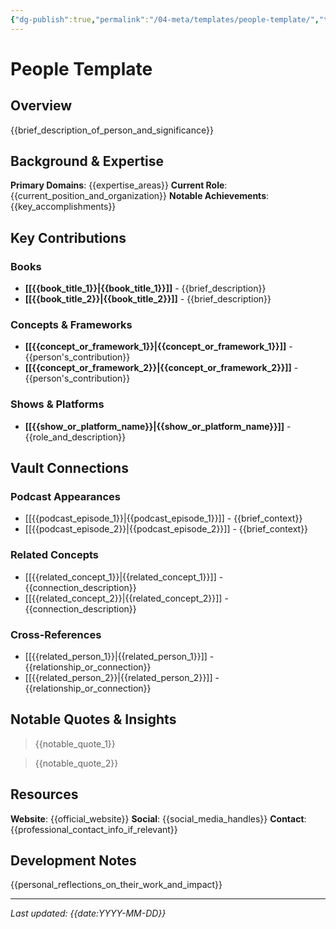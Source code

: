 ```yaml
---
{"dg-publish":true,"permalink":"/04-meta/templates/people-template/","title":"{{name}}","tags":["people",{"{ domain_tag_1 }":null},{"{ domain_tag_2 }":null},{"{ expertise_area }":null}],"created":{"{ date:YYYY-MM-DD }":null},"updated":{"{ date:YYYY-MM-DD }":null}}
---
```


# People Template

## Overview

{{brief_description_of_person_and_significance}}

## Background & Expertise

**Primary Domains**: {{expertise_areas}}
**Current Role**: {{current_position_and_organization}}
**Notable Achievements**: {{key_accomplishments}}

## Key Contributions

### Books
- **[[{{book_title_1}}\|{{book_title_1}}]]** - {{brief_description}}
- **[[{{book_title_2}}\|{{book_title_2}}]]** - {{brief_description}}

### Concepts & Frameworks
- **[[{{concept_or_framework_1}}\|{{concept_or_framework_1}}]]** - {{person's_contribution}}
- **[[{{concept_or_framework_2}}\|{{concept_or_framework_2}}]]** - {{person's_contribution}}

### Shows & Platforms
- **[[{{show_or_platform_name}}\|{{show_or_platform_name}}]]** - {{role_and_description}}

## Vault Connections

### Podcast Appearances
- [[{{podcast_episode_1}}\|{{podcast_episode_1}}]] - {{brief_context}}
- [[{{podcast_episode_2}}\|{{podcast_episode_2}}]] - {{brief_context}}

### Related Concepts
- [[{{related_concept_1}}\|{{related_concept_1}}]] - {{connection_description}}
- [[{{related_concept_2}}\|{{related_concept_2}}]] - {{connection_description}}

### Cross-References
- [[{{related_person_1}}\|{{related_person_1}}]] - {{relationship_or_connection}}
- [[{{related_person_2}}\|{{related_person_2}}]] - {{relationship_or_connection}}

## Notable Quotes & Insights

> {{notable_quote_1}}

> {{notable_quote_2}}

## Resources

**Website**: {{official_website}}
**Social**: {{social_media_handles}}
**Contact**: {{professional_contact_info_if_relevant}}

## Development Notes

{{personal_reflections_on_their_work_and_impact}}

---

*Last updated: {{date:YYYY-MM-DD}}*
